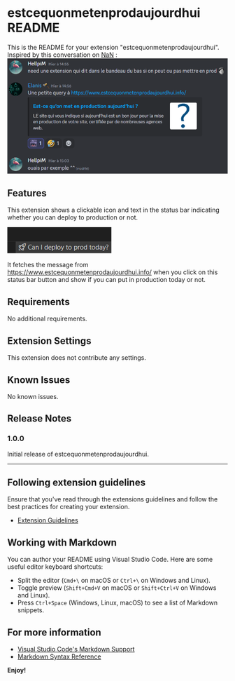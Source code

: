 # estcequonmetenprodaujourdhui README

This is the README for your extension "estcequonmetenprodaujourdhui".  
Inspired by this conversation on [NaN](https://github.com/NotANameServer) :
![Screenshot of the initial idea of this extension](images/initial-talk.png)

## Features

This extension shows a clickable icon and text in the status bar indicating whether you can deploy to production or not.

![status bar icon](images/status-bar-icon.png)

It fetches the message from https://www.estcequonmetenprodaujourdhui.info/ when you click on this status bar button and show if you can put in production today or not.

## Requirements

No additional requirements.

## Extension Settings

This extension does not contribute any settings.

## Known Issues

No known issues.

## Release Notes

### 1.0.0

Initial release of estcequonmetenprodaujourdhui.

---

## Following extension guidelines

Ensure that you've read through the extensions guidelines and follow the best practices for creating your extension.

* [Extension Guidelines](https://code.visualstudio.com/api/references/extension-guidelines)

## Working with Markdown

You can author your README using Visual Studio Code. Here are some useful editor keyboard shortcuts:

* Split the editor (`Cmd+\` on macOS or `Ctrl+\` on Windows and Linux).
* Toggle preview (`Shift+Cmd+V` on macOS or `Shift+Ctrl+V` on Windows and Linux).
* Press `Ctrl+Space` (Windows, Linux, macOS) to see a list of Markdown snippets.

## For more information

* [Visual Studio Code's Markdown Support](http://code.visualstudio.com/docs/languages/markdown)
* [Markdown Syntax Reference](https://help.github.com/articles/markdown-basics/)

**Enjoy!**
